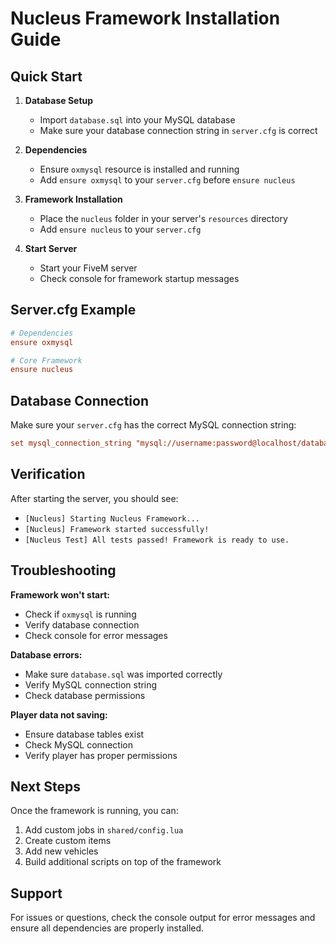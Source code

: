 # Nucleus Framework Installation Guide

## Quick Start

1. **Database Setup**
   - Import `database.sql` into your MySQL database
   - Make sure your database connection string in `server.cfg` is correct

2. **Dependencies**
   - Ensure `oxmysql` resource is installed and running
   - Add `ensure oxmysql` to your `server.cfg` before `ensure nucleus`

3. **Framework Installation**
   - Place the `nucleus` folder in your server's `resources` directory
   - Add `ensure nucleus` to your `server.cfg`

4. **Start Server**
   - Start your FiveM server
   - Check console for framework startup messages

## Server.cfg Example

```cfg
# Dependencies
ensure oxmysql

# Core Framework
ensure nucleus
```

## Database Connection

Make sure your `server.cfg` has the correct MySQL connection string:

```cfg
set mysql_connection_string "mysql://username:password@localhost/database_name?charset=utf8mb4"
```

## Verification

After starting the server, you should see:
- `[Nucleus] Starting Nucleus Framework...`
- `[Nucleus] Framework started successfully!`
- `[Nucleus Test] All tests passed! Framework is ready to use.`

## Troubleshooting

**Framework won't start:**
- Check if `oxmysql` is running
- Verify database connection
- Check console for error messages

**Database errors:**
- Make sure `database.sql` was imported correctly
- Verify MySQL connection string
- Check database permissions

**Player data not saving:**
- Ensure database tables exist
- Check MySQL connection
- Verify player has proper permissions

## Next Steps

Once the framework is running, you can:
1. Add custom jobs in `shared/config.lua`
2. Create custom items
3. Add new vehicles
4. Build additional scripts on top of the framework

## Support

For issues or questions, check the console output for error messages and ensure all dependencies are properly installed.
